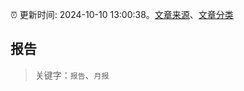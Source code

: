 :alarm_clock: 更新时间: 2024-10-10 13:00:38。[文章来源](/README.md)、[文章分类](/TAGS.md)

## 报告


> 关键字：`报告`、`月报`



